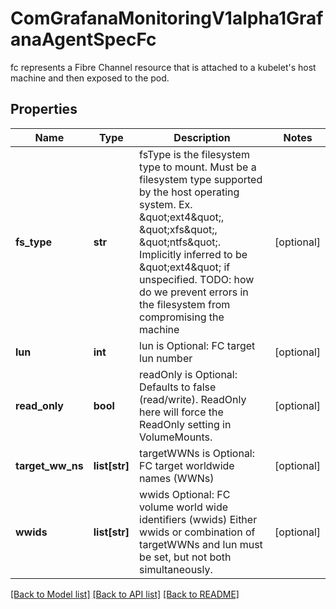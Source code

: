 # ComGrafanaMonitoringV1alpha1GrafanaAgentSpecFc

fc represents a Fibre Channel resource that is attached to a kubelet's host machine and then exposed to the pod.
## Properties
Name | Type | Description | Notes
------------ | ------------- | ------------- | -------------
**fs_type** | **str** | fsType is the filesystem type to mount. Must be a filesystem type supported by the host operating system. Ex. \&quot;ext4\&quot;, \&quot;xfs\&quot;, \&quot;ntfs\&quot;. Implicitly inferred to be \&quot;ext4\&quot; if unspecified. TODO: how do we prevent errors in the filesystem from compromising the machine | [optional] 
**lun** | **int** | lun is Optional: FC target lun number | [optional] 
**read_only** | **bool** | readOnly is Optional: Defaults to false (read/write). ReadOnly here will force the ReadOnly setting in VolumeMounts. | [optional] 
**target_ww_ns** | **list[str]** | targetWWNs is Optional: FC target worldwide names (WWNs) | [optional] 
**wwids** | **list[str]** | wwids Optional: FC volume world wide identifiers (wwids) Either wwids or combination of targetWWNs and lun must be set, but not both simultaneously. | [optional] 

[[Back to Model list]](../README.md#documentation-for-models) [[Back to API list]](../README.md#documentation-for-api-endpoints) [[Back to README]](../README.md)


